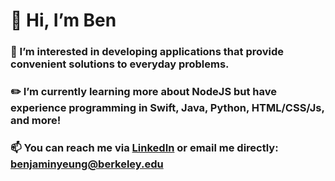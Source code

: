 # 👋 Hi, I’m Ben
### 👀 I’m interested in developing applications that provide convenient solutions to everyday problems.
### ✏️ I’m currently learning more about NodeJS but have experience programming in Swift, Java, Python, HTML/CSS/Js, and more!
### 📫 You can reach me via [LinkedIn](www.linkedin.com/in/benjaminjyeung) or email me directly: benjaminyeung@berkeley.edu

